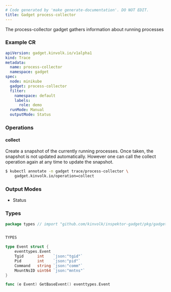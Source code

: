 ```yaml
---
# Code generated by 'make generate-documentation'. DO NOT EDIT.
title: Gadget process-collector
---
```


The process-collector gadget gathers information about running processes

### Example CR

```yaml
apiVersion: gadget.kinvolk.io/v1alpha1
kind: Trace
metadata:
  name: process-collector
  namespace: gadget
spec:
  node: minikube
  gadget: process-collector
  filter:
    namespace: default
    labels:
      role: demo
  runMode: Manual
  outputMode: Status
```

### Operations


#### collect

Create a snapshot of the currently running processes. Once taken, the snapshot is not updated automatically. However one can call the collect operation again at any time to update the snapshot.

```bash
$ kubectl annotate -n gadget trace/process-collector \
    gadget.kinvolk.io/operation=collect
```

### Output Modes

* Status

### Types

```go
package types // import "github.com/kinvolk/inspektor-gadget/pkg/gadgets/snapshot/process/types"


TYPES

type Event struct {
	eventtypes.Event
	Tgid      int    `json:"tgid"`
	Pid       int    `json:"pid"`
	Command   string `json:"comm"`
	MountNsID uint64 `json:"mntns"`
}

func (e Event) GetBaseEvent() eventtypes.Event

```
